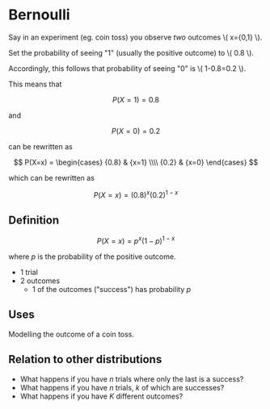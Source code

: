 # Bernoulli

Say in an experiment (eg. coin toss) you observe *two* outcomes \\( x=\{0,1\} \\).

Set the probability of seeing "1" (usually the positive outcome) to \\( 0.8 \\).

Accordingly, this follows that probability of seeing "0" is \\( 1-0.8=0.2 \\). 

This means that

$$ P(X=1) = 0.8 $$

and

$$ P(X=0) = 0.2 $$

can be rewritten as

$$ 
P(X=x) = 
\begin{cases}
{0.8} & {x=1} \\\\ 
{0.2} & {x=0} 
\end{cases}
$$

which can be rewritten as

$$ P(X=x) = (0.8)^x (0.2)^{1-x} $$

## Definition

$$ P(X=x) = p^x(1-p)^{1-x} $$

where $p$ is the probability of the positive outcome.

* 1 trial
* 2 outcomes
    * 1 of the outcomes ("success") has probability $p$

## Uses

Modelling the outcome of a coin toss.

## Relation to other distributions

* What happens if you have $n$ trials where only the last is a success?
* What happens if you have $n$ trials, $k$ of which are successes?
* What happens if you have $K$ different outcomes?
